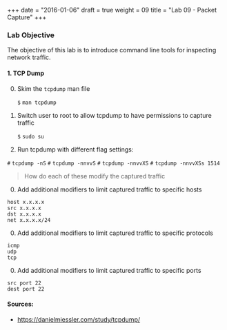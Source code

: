 +++
date = "2016-01-06"
draft = true
weight = 09
title = "Lab 09 - Packet Capture"
+++

### Lab Objective

The objective of this lab is to introduce command line tools for inspecting network traffic.

#### 1. TCP Dump

0. Skim the `tcpdump` man file

    `$` `man tcpdump` 

0. Switch user to root to allow tcpdump to have permissions to capture traffic

   `$` `sudo su`

0. Run tcpdump with different flag settings:

  `#` `tcpdump -nS`
  `#` `tcpdump -nnvvS`
  `#` `tcpdump -nnvvXS`
  `#` `tcpdump -nnvvXSs 1514`

  > How do each of these modify the captured traffic

0. Add additional modifiers to limit captured traffic to specific hosts

  ```
  host x.x.x.x
  src x.x.x.x
  dst x.x.x.x
  net x.x.x.x/24
  ```

0. Add additional modifiers to limit captured traffic to specific protocols

  ```
  icmp
  udp
  tcp
  ```

0. Add additional modifiers to limit captured traffic to specific ports

  ```
  src port 22
  dest port 22
  ```

#### Sources:

* https://danielmiessler.com/study/tcpdump/

